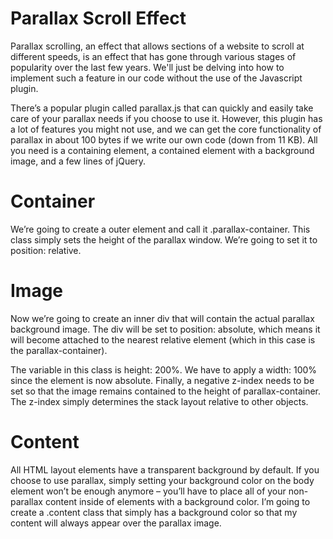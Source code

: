 # Parallax Scroll Effect

Parallax scrolling, an effect that allows sections of a website to scroll at different speeds, is an effect that has gone through various stages of popularity over the last few years. We'll just be delving into how to implement such a feature in our code without the use of the Javascript plugin.

There’s a popular plugin called parallax.js that can quickly and easily take care of your parallax needs if you choose to use it. However, this plugin has a lot of features you might not use, and we can get the core functionality of parallax in about 100 bytes if we write our own code (down from 11 KB). All you need is a containing element, a contained element with a background image, and a few lines of jQuery.

# Container

We’re going to create a outer element and call it .parallax-container. This class simply sets the height of the parallax window. We’re going to set it to position: relative.

# Image

Now we’re going to create an inner div that will contain the actual parallax background image. The div will be set to position: absolute, which means it will become attached to the nearest relative element (which in this case is the parallax-container).

The variable in this class is height: 200%. We have to apply a width: 100% since the element is now absolute. Finally, a negative z-index needs to be set so that the image remains contained to the height of parallax-container. The z-index simply determines the stack layout relative to other objects.

# Content

All HTML layout elements have a transparent background by default. If you choose to use parallax, simply setting your background color on the body element won’t be enough anymore – you’ll have to place all of your non-parallax content inside of elements with a background color. I’m going to create a .content class that simply has a background color so that my content will always appear over the parallax image.
